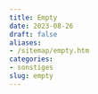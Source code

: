 ```yaml
---
title: Empty
date: 2023-08-26
draft: false
aliases:
- /sitemap/empty.htm
categories:
- sonstiges
slug: empty
---
```

